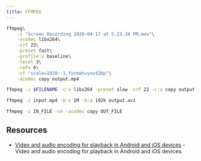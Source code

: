 ```yaml
---
title: FFMPEG
---
```


```bash title="convert to H.264"
ffmpeg\
    -i "Screen Recording 2020-04-17 at 5.23.34 PM.mov"\
    -vcodec libx264\
    -crf 23\
    -preset fast\
    -profile:v baseline\
    -level 3\
    -refs 6\
    -vf "scale=1920:-1,format=yuv420p"\
    -acodec copy output.mp4
```

```bash title="standard preset"
ffmpeg -i $FILENAME -c:v libx264 -preset slow -crf 22 -c:a copy output.mkv
```

```bash title="resample bitrate"
ffmpeg -i input.mp4 -b:v 1M -b:a 192k output.avi
```

```bash title="extract audio"
ffmpeg -i IN_FILE -vn -acodec copy OUT_FILE
```

## Resources

- [Video and audio encoding for playback in Android and iOS devices](https://gist.github.com/pinge/b9f9ce1e4d399503f7c80df4c5d09f22) - Video and audio encoding for playback in Android and iOS devices.

